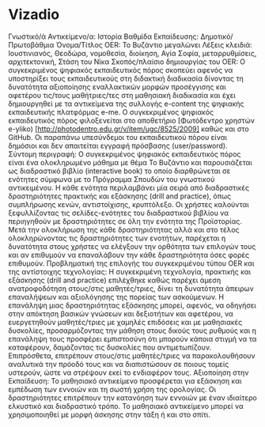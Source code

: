 # Vizadio
Γνωστικό/ά Αντικείμενο/α: Ιστορία
Βαθμίδα Εκπαίδευσης: Δημοτικό/Πρωτοβάθμια
Όνομα/Τίτλος OER: Το Βυζάντιο μεγαλώνει
Λέξεις κλειδιά: Ιουστινιανός, Θεοδώρα, νομοθεσία, διοίκηση, Αγία Σοφία, μεταρρυθμίσεις, αρχιτεκτονική, Στάση του Νίκα
Σκοπός/πλαίσιο δημιουργίας του OER: Ο συγκεκριμένος ψηφιακός εκπαιδευτικός πόρος σκοπεύει αφενός να υποστηρίξει τους εκπαιδευτικούς στη διδακτική διαδικασία δίνοντας τη δυνατότητα αξιοποίησης εναλλακτικών μορφών προσέγγισης και αφετέρου τις/τους μαθήτριες/τες στη μαθησιακή διαδικασία και έχει δημιουργηθεί με τα αντικείμενα της συλλογής e-content της ψηφιακής εκπαιδευτικής πλατφόρμας e-me. Ο συγκεκριμένος ψηφιακός εκπαιδευτικός πόρος φιλοξενείται στο αποθετήριο [Φωτόδεντρο χρηστών e-yliko) [http://photodentro.edu.gr/v/item/ugc/8525/2009] καθώς και στο GitHub. Οι παραπάνω υπεσύνδεμοι του εκπαιδευτικού πόρου είναι δημόσιοι και δεν απαιτείται εγγραφή πρόσβασης (user/password).
Σύντομη περιγραφή: Ο συγκεκριμένος ψηφιακός εκπαιδευτικός πόρος είναι ένα ολοκληρωμένο μάθημα με θέμα Το Βυζάντιο και παρουσιάζεται ως διαδραστικό βιβλίο (interactive book) το οποίο διαρθρώνεται σε ενότητες σύμφωνα με το Πρόγραμμα Σπουδών του γνωστικού αντικειμένου. Η κάθε ενότητα περιλαμβάνει μία σειρά από διαδραστικές δραστηριότητες πρακτικής και εξάσκησης (drill and practice), όπως συμπλήρωσης κενών, αντιστοίχισης, κρυπτόλεξο. Οι χρήστες καλούνται ξεφυλλίζοντας τις σελίδες-ενότητες του διαδραστικού βιβλίου να περιηγηθούν με δραστηριότητες σε όλη την ενότητα της Προϊστορίας. Μετά την ολοκλήρωση της κάθε δραστηριότητας αλλά και στο τέλος ολοκληρώνοντας τις δραστηριότητες των ενοτήτων, παρέχεται η δυνατότητα στους χρήστες να ελέγξουν την ορθότητα των επιλογών τους και αν επιθυμούν να επαναλάβουν την κάθε δραστηριότητα όσες φορές επιθυμούν.
Προβληματική της επιλογής του συγκεκριμένου τύπου OER και της αντίστοιχης τεχνολογίας: Η συγκεκριμένη τεχνολογία, πρακτικής και εξάσκησης (drill and practice) επιλέχθηκε καθώς παρέχει άμεση ανατροφοδότηση στους/στις μαθητές/τριες, δίνει τη δυνατότητα άπειρων επαναλήψεων και αξιολόγησης της πορείας των ασκούμενων. Η επανάληψη μιας δραστηριότητας εξάσκησης μπορεί, αφενός, να οδηγήσει στην απόκτηση βασικών γνώσεων και δεξιοτήτων και αφετέρου, να ευεργετηθούν μαθητές/τριες με χαμηλές επιδόσεις και με μαθησιακές δυσκολίες, προσαρμόζοντας την μάθηση στους δικούς τους ρυθμούς και η επανάληψη τους προσφέρει εμπιστοσύνη ότι μπορούν κάποια στιγμή να τα καταφέρουν, δαμάζοντας τις δυσκολίες που αντιμετωπίζουν. Επιπρόσθετα, επιτρέπουν στους/στις μαθητές/τριες να παρακολουθήσουν αναλυτικά την πρόοδό τους και να διαπιστώσουν σε ποιους τομείς υστερούν, ώστε να στρέψουν εκεί το ενδιαφέρον τους.
Αξιοποίηση στην Εκπαίδευση: Το μαθησιακό αντικείμενο προσφέρεται για εξάσκηση και εμπέδωση των εννοιών και τη σωστή χρήση της ορολογίας. Οι δραστηριότητες επιτρέπουν την κατανόηση των εννοιών με έναν ιδιαίτερο ελκυστικό και διαδραστικό τρόπο. Το μαθησιακό αντικείμενο μπορεί να χρησιμοποιηθεί με μορφή άσκησης στην τάξη ή και στο σπίτι.
